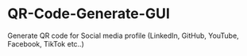 # QR-Code-Generate-GUI
Generate QR code for Social media profile (LinkedIn, GitHub, YouTube, Facebook, TikTok etc..)
